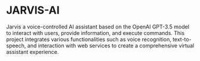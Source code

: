 # JARVIS-AI
Jarvis a voice-controlled AI assistant based on the OpenAI GPT-3.5 model to interact with users, provide information, and execute commands. This project integrates various functionalities such as voice recognition, text-to-speech, and interaction with web services to create a comprehensive virtual assistant experience.
